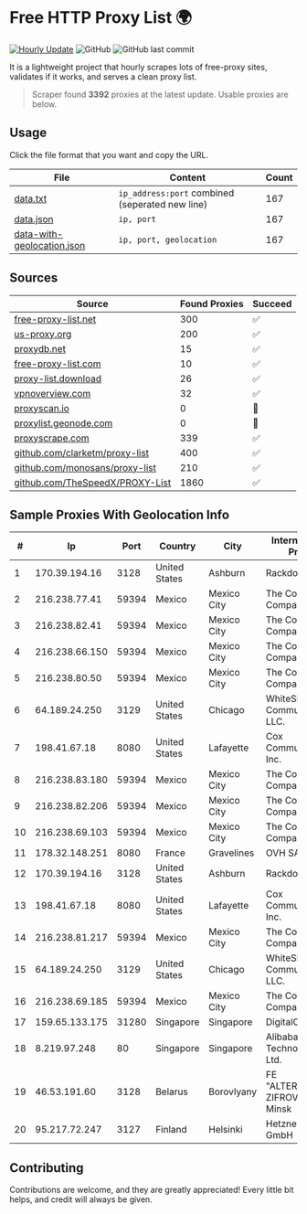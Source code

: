 
# Free HTTP Proxy List 🌍

[![Hourly Update](https://github.com/mertguvencli/http-proxy-list/actions/workflows/main.yml/badge.svg?branch=main)](https://github.com/mertguvencli/http-proxy-list/actions/workflows/main.yml)
![GitHub](https://img.shields.io/github/license/mertguvencli/http-proxy-list)
![GitHub last commit](https://img.shields.io/github/last-commit/mertguvencli/http-proxy-list)

It is a lightweight project that hourly scrapes lots of free-proxy sites, validates if it works, and serves a clean proxy list.


> Scraper found **3392** proxies at the latest update. Usable proxies are below.

## Usage

Click the file format that you want and copy the URL.


|File|Content|Count|
|----|-------|-----|
|[data.txt](https://raw.githubusercontent.com/mertguvencli/http-proxy-list/main/proxy-list/data.txt)|`ip_address:port` combined (seperated new line)|167|
|[data.json](https://raw.githubusercontent.com/mertguvencli/http-proxy-list/main/proxy-list/data.json)|`ip, port`|167|
|[data-with-geolocation.json](https://raw.githubusercontent.com/mertguvencli/http-proxy-list/main/proxy-list/data-with-geolocation.json)|`ip, port, geolocation`|167|

## Sources

|Source|Found Proxies|Succeed|
|------|-------------|-------|
|[free-proxy-list.net](https://free-proxy-list.net)|300|✅|
|[us-proxy.org](https://www.us-proxy.org)|200|✅|
|[proxydb.net](http://proxydb.net)|15|✅|
|[free-proxy-list.com](https://free-proxy-list.com/?page=&port=&type%5B%5D=http&type%5B%5D=https&up_time=0&search=Search)|10|✅|
|[proxy-list.download](https://www.proxy-list.download/HTTP)|26|✅|
|[vpnoverview.com](https://vpnoverview.com/privacy/anonymous-browsing/free-proxy-servers)|32|✅|
|[proxyscan.io](https://www.proxyscan.io)|0|🚫|
|[proxylist.geonode.com](https://proxylist.geonode.com/api/proxy-list?limit=300&page=1&sort_by=lastChecked&sort_type=desc&protocols=http,https)|0|🚫|
|[proxyscrape.com](https://api.proxyscrape.com/v2/?request=displayproxies&protocol=http&timeout=10000&country=all&ssl=all&anonymity=all)|339|✅|
|[github.com/clarketm/proxy-list](https://raw.githubusercontent.com/clarketm/proxy-list/master/proxy-list-raw.txt)|400|✅|
|[github.com/monosans/proxy-list](https://raw.githubusercontent.com/monosans/proxy-list/main/proxies/http.txt)|210|✅|
|[github.com/TheSpeedX/PROXY-List](https://raw.githubusercontent.com/TheSpeedX/PROXY-List/master/http.txt)|1860|✅|


## Sample Proxies With Geolocation Info

|#|Ip|Port|Country|City|Internet Service Provider|
|-|--|----|-------|----|-------------------------|
|1|170.39.194.16|3128|United States|Ashburn|Rackdog, LLC|
|2|216.238.77.41|59394|Mexico|Mexico City|The Constant Company|
|3|216.238.82.41|59394|Mexico|Mexico City|The Constant Company|
|4|216.238.66.150|59394|Mexico|Mexico City|The Constant Company|
|5|216.238.80.50|59394|Mexico|Mexico City|The Constant Company|
|6|64.189.24.250|3129|United States|Chicago|WhiteSky Communications, LLC.|
|7|198.41.67.18|8080|United States|Lafayette|Cox Communications Inc.|
|8|216.238.83.180|59394|Mexico|Mexico City|The Constant Company|
|9|216.238.82.206|59394|Mexico|Mexico City|The Constant Company|
|10|216.238.69.103|59394|Mexico|Mexico City|The Constant Company|
|11|178.32.148.251|8080|France|Gravelines|OVH SAS|
|12|170.39.194.16|3128|United States|Ashburn|Rackdog, LLC|
|13|198.41.67.18|8080|United States|Lafayette|Cox Communications Inc.|
|14|216.238.81.217|59394|Mexico|Mexico City|The Constant Company|
|15|64.189.24.250|3129|United States|Chicago|WhiteSky Communications, LLC.|
|16|216.238.69.185|59394|Mexico|Mexico City|The Constant Company|
|17|159.65.133.175|31280|Singapore|Singapore|DigitalOcean, LLC|
|18|8.219.97.248|80|Singapore|Singapore|Alibaba (US) Technology Co., Ltd.|
|19|46.53.191.60|3128|Belarus|Borovlyany|FE "ALTERNATIVNAYA ZIFROVAYA SET" Minsk|
|20|95.217.72.247|3127|Finland|Helsinki|Hetzner Online GmbH|



## Contributing

Contributions are welcome, and they are greatly appreciated! Every
little bit helps, and credit will always be given.

